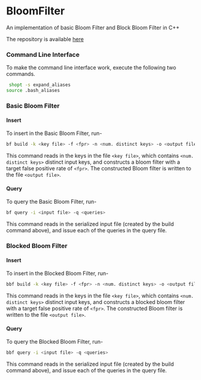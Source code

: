 # BloomFilter
An implementation of basic Bloom Filter and Block Bloom Filter in C++

The repository is available [here](https://github.com/kzintas/BloomFilter)

### Command Line Interface

To make the command line interface work, execute the following two commands.  
```` bash
 shopt -s expand_aliases
source .bash_aliases 
````

### Basic Bloom Filter

#### Insert

To insert in the Basic Bloom Filter, run-

````bash
bf build -k <key file> -f <fpr> -n <num. distinct keys> -o <output file>
`````

This command reads in the keys in the file `<key file>`, which contains `<num. distinct keys>` distinct input keys, and constructs a bloom filter with a target false positive rate of `<fpr>`. The constructed Bloom filter is written to the file `<output file>`.

#### Query
To query the Basic Bloom Filter, run-

````bash
bf query -i <input file> -q <queries>
`````
This command  reads in the serialized input file (created by the build command above), and issue each of the queries in the query file.

### Blocked Bloom Filter

#### Insert

To insert in the Blocked Bloom Filter, run-

````bash
bbf build -k <key file> -f <fpr> -n <num. distinct keys> -o <output file>
`````

This command reads in the keys in the file `<key file>`, which contains `<num. distinct keys>` distinct input keys, and constructs a blocked bloom filter with a target false positive rate of `<fpr>`. The constructed Bloom filter is written to the file `<output file>`.

#### Query
To query the Blocked Bloom Filter, run-

````bash
bbf query -i <input file> -q <queries>
`````
This command  reads in the serialized input file (created by the build command above), and issue each of the queries in the query file.
